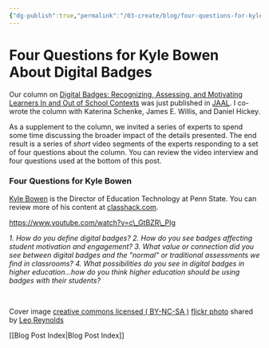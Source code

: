 ```yaml
---
{"dg-publish":true,"permalink":"/03-create/blog/four-questions-for-kyle-bowen-about-digital-badges/","title":"Four Questions for Kyle Bowen About Digital Badges","tags":["assessment","badges","jaal"]}
---
```


# Four Questions for Kyle Bowen About Digital Badges

Our column on [Digital Badges: Recognizing, Assessing, and Motivating Learners In and Out of School Contexts](http://wiobyrne.com/digital-badges-recognizing-assessing-and-motivating-learners-in-and-out-of-school-contexts/) was just published in [JAAL](http://onlinelibrary.wiley.com/doi/10.1002/jaal.381/abstract). I co-wrote the column with Katerina Schenke, James E. Willis, and Daniel Hickey.

As a supplement to the column, we invited a series of experts to spend some time discussing the broader impact of the details presented. The end result is a series of _short_ video segments of the experts responding to a set of four questions about the column. You can review the video interview and four questions used at the bottom of this post.

### Four Questions for Kyle Bowen

[Kyle Bowen](https://twitter.com/kyledbowen) is the Director of Education Technology at Penn State. You can review more of his content at [classhack.com](http://classhack.com/).

https://www.youtube.com/watch?v=c\_GtBZR\_PIg

_1\. How do you define digital badges?_ _2\. How do you see badges affecting student motivation and engagement?_ _3\. What value or connection did you see between digital badges and the "normal" or traditional assessments we find in classrooms?_ _4\. What possibilities do you see in digital badges in higher education...how do you think higher education should be using badges with their students?_

 

Cover image [creative commons licensed ( BY-NC-SA )](http://creativecommons.org/licenses/by-nc-sa/2.0/) [flickr photo](http://flickr.com/photos/lwr/13421955434 "Question Mark") shared by [Leo Reynolds](http://flickr.com/people/lwr)

[[Blog Post Index\|Blog Post Index]]